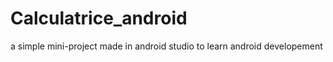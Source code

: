 # Calculatrice_android

a simple mini-project  made in android studio to learn android developement
